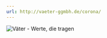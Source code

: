```yaml
---
url: http://vaeter-ggmbh.de/corona/
---
```


![Väter - Werte, die tragen](/img/supporter/vaeter-werte-die-tragen.jpg)
